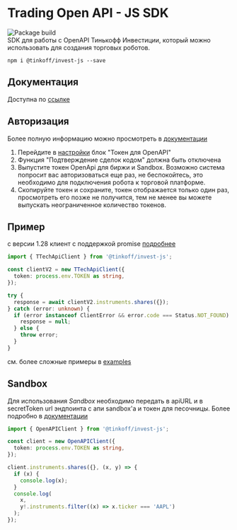 # Trading Open API - JS SDK
![Package build](https://github.com/whonion/invest-js/actions/workflows/build.yml/badge.svg)<br>
SDK для работы с OpenAPI Тинькофф Инвестиции, который можно использовать для создания торговых роботов.

`npm i @tinkoff/invest-js --save`

## Документация

Доступна по [ссылке](https://russianinvestments.github.io/investAPI/)

## Авторизация

Более полную информацию можно просмотреть в [документации](https://russianinvestments.github.io/investAPI/token/)

1. Перейдите в [настройки](https://tinkoff.ru/invest/settings/) блок "Токен для OpenAPI"
2. Функция "Подтверждение сделок кодом" должна быть отключена
3. Выпустите токен OpenApi для биржи и Sandbox. Возможно система
   попросит вас авторизоваться еще раз, не беспокойтесь, это необходимо
   для подключения робота к торговой платформе.
4. Скопируйте токен и сохраните, токен отображается только один раз, просмотреть
   его позже не получится, тем не менее вы можете выпускать неограниченное количество токенов.

## Пример

с версии 1.28 клиент с поддержкой promise [подробнее](https://github.com/deeplay-io/nice-grpc/tree/master/packages/nice-grpc#client)

```typescript
import { TTechApiClient } from '@tinkoff/invest-js';

const clientV2 = new TTechApiClient({
  token: process.env.TOKEN as string,
});

try {
  response = await clientV2.instruments.shares({});
} catch (error: unknown) {
  if (error instanceof ClientError && error.code === Status.NOT_FOUND) {
    response = null;
  } else {
    throw error;
  }
}
```
см. более сложные примеры в [examples](./examples)

## Sandbox

Для использования _Sandbox_ необходимо передать в apiURL и в secretToken url
эндпоинта с апи sandbox'а и токен для песочницы.
Более подробно в [документации](https://russianinvestments.github.io/investAPI/head-sandbox/)

```typescript
import { OpenAPIClient } from '@tinkoff/invest-js';

const client = new OpenAPIClient({
  token: process.env.TOKEN as string,
});

client.instruments.shares({}, (x, y) => {
  if (x) {
    console.log(x);
  }
  console.log(
    x,
    y!.instruments.filter((x) => x.ticker === 'AAPL')
  );
});
```
